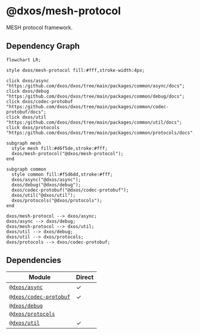 # @dxos/mesh-protocol

MESH protocol framework.

## Dependency Graph

```mermaid
flowchart LR;

style dxos/mesh-protocol fill:#fff,stroke-width:4px;

click dxos/async "https:/github.com/dxos/dxos/tree/main/packages/common/async/docs";
click dxos/debug "https:/github.com/dxos/dxos/tree/main/packages/common/debug/docs";
click dxos/codec-protobuf "https:/github.com/dxos/dxos/tree/main/packages/common/codec-protobuf/docs";
click dxos/util "https:/github.com/dxos/dxos/tree/main/packages/common/util/docs";
click dxos/protocols "https:/github.com/dxos/dxos/tree/main/packages/common/protocols/docs";

subgraph mesh
  style mesh fill:#d6f5de,stroke:#fff;
  dxos/mesh-protocol("@dxos/mesh-protocol");
end

subgraph common
  style common fill:#f5d6dd,stroke:#fff;
  dxos/async("@dxos/async");
  dxos/debug("@dxos/debug");
  dxos/codec-protobuf("@dxos/codec-protobuf");
  dxos/util("@dxos/util");
  dxos/protocols("@dxos/protocols");
end

dxos/mesh-protocol --> dxos/async;
dxos/async --> dxos/debug;
dxos/mesh-protocol --> dxos/util;
dxos/util --> dxos/debug;
dxos/util --> dxos/protocols;
dxos/protocols --> dxos/codec-protobuf;
```

## Dependencies

| Module | Direct |
|---|---|
| [`@dxos/async`](../../../common/async/docs/README.md) | &check; |
| [`@dxos/codec-protobuf`](../../../common/codec-protobuf/docs/README.md) | &check; |
| [`@dxos/debug`](../../../common/debug/docs/README.md) |  |
| [`@dxos/protocols`](../../../common/protocols/docs/README.md) |  |
| [`@dxos/util`](../../../common/util/docs/README.md) | &check; |

